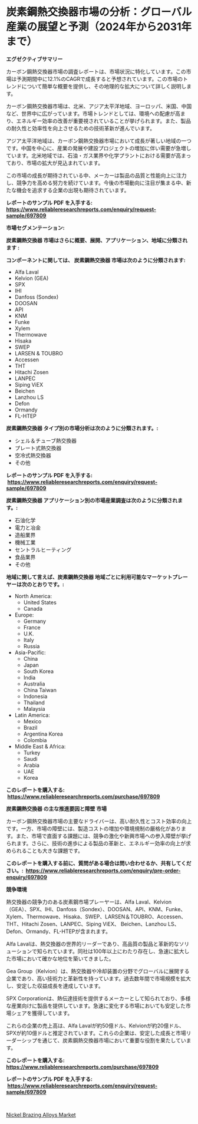 <p><h1>炭素鋼熱交換器市場の分析：グローバル産業の展望と予測（2024年から2031年まで）</h1></p><p><strong>エグゼクティブサマリー</strong></p>
<p><p>カーボン鋼熱交換器市場の調査レポートは、市場状況に特化しています。この市場は予測期間中に12.1%のCAGRで成長すると予想されています。この市場のトレンドについて簡単な概要を提供し、その地理的な拡大について詳しく説明します。</p><p>カーボン鋼熱交換器市場は、北米、アジア太平洋地域、ヨーロッパ、米国、中国など、世界中に広がっています。市場トレンドとしては、環境への配慮が高まり、エネルギー効率の改善が重要視されていることが挙げられます。また、製品の耐久性と効率性を向上させるための技術革新が進んでいます。</p><p>アジア太平洋地域は、カーボン鋼熱交換器市場において成長が著しい地域の一つです。中国を中心に、産業の発展や建設プロジェクトの増加に伴い需要が急増しています。北米地域では、石油・ガス業界や化学プラントにおける需要が高まっており、市場の拡大が見込まれています。</p><p>この市場の成長が期待されている中、メーカーは製品の品質と性能向上に注力し、競争力を高める努力を続けています。今後の市場動向に注目が集まる中、新たな機会を追求する企業の出現も期待されています。</p></p>
<p><strong>レポートのサンプル PDF を入手する: <a href="https://www.reliableresearchreports.com/enquiry/request-sample/697809">https://www.reliableresearchreports.com/enquiry/request-sample/697809</a></strong></p>
<p><strong>市場セグメンテーション:</strong></p>
<p><strong> 炭素鋼熱交換器 市場はさらに概要、展開、アプリケーション、地域に分類されます :</strong></p>
<p><strong>コンポーネントに関しては、 炭素鋼熱交換器 市場は次のように分類されます: &nbsp;</strong></p>
<p><ul><li>Alfa Laval</li><li>Kelvion (GEA)</li><li>SPX</li><li>IHI</li><li>Danfoss (Sondex)</li><li>DOOSAN</li><li>API</li><li>KNM</li><li>Funke</li><li>Xylem</li><li>Thermowave</li><li>Hisaka</li><li>SWEP</li><li>LARSEN & TOUBRO</li><li>Accessen</li><li>THT</li><li>Hitachi Zosen</li><li>LANPEC</li><li>Siping ViEX</li><li>Beichen</li><li>Lanzhou LS</li><li>Defon</li><li>Ormandy</li><li>FL-HTEP</li></ul></p>
<p><strong> 炭素鋼熱交換器 タイプ別の市場分析は次のように分類されます。:</strong></p>
<p><ul><li>シェル＆チューブ熱交換器</li><li>プレート式熱交換器</li><li>空冷式熱交換器</li><li>その他</li></ul></p>
<p><strong>レポートのサンプル PDF を入手する: &nbsp;<a href="https://www.reliableresearchreports.com/enquiry/request-sample/697809">https://www.reliableresearchreports.com/enquiry/request-sample/697809</a></strong></p>
<p><strong> 炭素鋼熱交換器 アプリケーション別の市場産業調査は次のように分類されます。:</strong></p>
<p><ul><li>石油化学</li><li>電力と冶金</li><li>造船業界</li><li>機械工業</li><li>セントラルヒーティング</li><li>食品業界</li><li>その他</li></ul></p>
<p><strong>地域に関して言えば、炭素鋼熱交換器 地域ごとに利用可能なマーケットプレーヤーは次のとおりです。:</strong></p>
<p><ul>
    <li>
        North America:
        <ul>
            <li>United States</li>
            <li>Canada</li>
        </ul>
    </li>
    <li>
        Europe:
        <ul>
            <li>Germany</li>
            <li>France</li>
            <li>U.K.</li>
            <li>Italy</li>
            <li>Russia</li>
        </ul>
    </li>
    <li>
        Asia-Pacific:
        <ul>
            <li>China</li>
            <li>Japan</li>
            <li>South Korea</li>
            <li>India</li>
            <li>Australia</li>
            <li>China Taiwan</li>
            <li>Indonesia</li>
            <li>Thailand</li>
            <li>Malaysia</li>
        </ul>
    </li>
    <li>
        Latin America:
        <ul>
            <li>Mexico</li>
            <li>Brazil</li>
            <li>Argentina Korea</li>
            <li>Colombia</li>
        </ul>
    </li>
    <li>
        Middle East & Africa:
        <ul>
            <li>Turkey</li>
            <li>Saudi</li>
            <li>Arabia</li>
            <li>UAE</li>
            <li>Korea</li>
        </ul>
    </li>
    </ul></p>
<p><strong>このレポートを購入する: &nbsp;<a href="https://www.reliableresearchreports.com/purchase/697809">https://www.reliableresearchreports.com/purchase/697809</a></strong></p>
<p><strong>炭素鋼熱交換器 の主な推進要因と障壁 市場</strong></p>
<p><p>カーボン鋼熱交換器市場の主要なドライバーは、高い耐久性とコスト効率の向上です。一方、市場の障壁には、製造コストの増加や環境規制の厳格化があります。また、市場で直面する課題には、競争の激化や新興市場への参入障壁が挙げられます。さらに、技術の進歩による製品の革新と、エネルギー効率の向上が求められることも大きな課題です。</p></p>
<p><strong>このレポートを購入する前に、質問がある場合は問い合わせるか、共有してください。:&nbsp; <a href="https://www.reliableresearchreports.com/enquiry/pre-order-enquiry/697809">https://www.reliableresearchreports.com/enquiry/pre-order-enquiry/697809</a></strong></p>
<p><strong>競争環境</strong></p>
<p><p>熱交換器の競争力のある炭素鋼市場プレーヤーは、Alfa Laval、Kelvion（GEA）、SPX、IHI、Danfoss（Sondex）、DOOSAN、API、KNM、Funke、Xylem、Thermowave、Hisaka、SWEP、LARSEN＆TOUBRO、Accessen、THT、Hitachi Zosen、LANPEC、Siping ViEX、 Beichen、Lanzhou LS、Defon、Ormandy、FL-HTEPが含まれます。</p><p>Alfa Lavalは、熱交換器の世界的リーダーであり、高品質の製品と革新的なソリューションで知られています。同社は100年以上にわたり存在し、急速に拡大した市場において確かな地位を築いてきました。</p><p>Gea Group（Kelvion）は、熱交換器や冷却装置の分野でグローバルに展開する企業であり、高い技術力と革新性を持っています。過去数年間で市場規模を拡大し、安定した収益成長を達成しています。</p><p>SPX Corporationは、熱伝達技術を提供するメーカーとして知られており、多様な産業向けに製品を提供しています。急速に変化する市場においても安定した市場シェアを獲得しています。</p><p>これらの企業の売上高は、Alfa Lavalが約50億ドル、Kelvionが約20億ドル、SPXが約10億ドルと推定されています。これらの企業は、安定した成長と市場リーダーシップを通じて、炭素鋼熱交換器市場において重要な役割を果たしています。</p></p>
<p><strong>このレポートを購入する: &nbsp; <a href="https://www.reliableresearchreports.com/purchase/697809">https://www.reliableresearchreports.com/purchase/697809</a></strong></p>
<p><strong>レポートのサンプル PDF を入手する: &nbsp;<a href="https://www.reliableresearchreports.com/enquiry/request-sample/697809">https://www.reliableresearchreports.com/enquiry/request-sample/697809</a></strong><strong></strong></p>
<p>&nbsp;</p>
<p><p><a href="https://silk-columnist-571.notion.site/Nickel-Brazing-Alloys-Market-Size-Market-Share-and-Global-Market-Analysis-Report-2024-2031-0b5c4a2aed1a4be29bb944baad77e36a">Nickel Brazing Alloys Market</a></p></p>